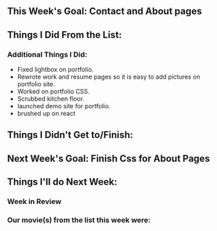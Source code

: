 ## This Week's Goal: Contact and About pages

## Things I Did From the List:

### Additional Things I Did:

- Fixed lightbox on portfolio.
- Rewrote work and resume pages so it is easy to add pictures on portfolio site.
- Worked on portfolio CSS.
- Scrubbed kitchen floor.
- launched demo site for portfolio.
- brushed up on react

## Things I Didn't Get to/Finish:

## Next Week's Goal: Finish Css for About Pages

## Things I'll do Next Week:

### Week in Review

### Our movie(s) from the list this week were:
